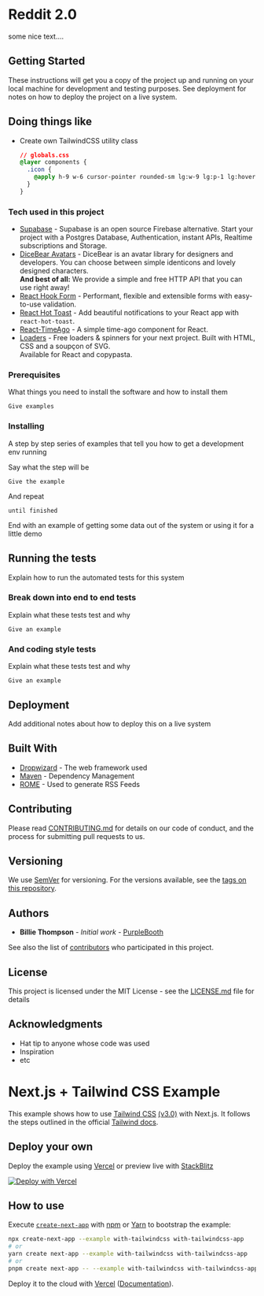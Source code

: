 # Reddit 2.0

some nice text....

## Getting Started

These instructions will get you a copy of the project up and running on your local machine for development and testing purposes. See deployment for notes on how to deploy the project on a live system.

## Doing things like <br>

- Create own TailwindCSS utility class

  ```css
  // globals.css
  @layer components {
    .icon {
      @apply h-9 w-6 cursor-pointer rounded-sm lg:w-9 lg:p-1 lg:hover:bg-gray-100;
    }
  }
  ```

### Tech used in this project

- [Supabase](https://supabase.com/) - Supabase is an open source Firebase alternative. Start your project with a Postgres Database, Authentication, instant APIs, Realtime subscriptions and Storage.
- [DiceBear Avatars](https://avatars.dicebear.com/) - DiceBear is an avatar library for designers and developers. You can choose between simple identicons and lovely designed characters.<br>
  **And best of all:** We provide a simple and free HTTP API that you can use right away!
- [React Hook Form](https://react-hook-form.com/) - Performant, flexible and extensible forms with easy-to-use validation.
- [React Hot Toast](https://react-hot-toast.com/) - Add beautiful notifications to your React app with `react-hot-toast`.
- [React-TimeAgo](https://www.npmjs.com/package/react-timeago) - A simple time-ago component for React.
- [Loaders](https://uiball.com/loaders/) - Free loaders & spinners for your next project. Built with HTML, CSS and a soupçon of SVG.<br>
  Available for React and copypasta.

### Prerequisites

What things you need to install the software and how to install them

```
Give examples
```

### Installing

A step by step series of examples that tell you how to get a development env running

Say what the step will be

```
Give the example
```

And repeat

```
until finished
```

End with an example of getting some data out of the system or using it for a little demo

## Running the tests

Explain how to run the automated tests for this system

### Break down into end to end tests

Explain what these tests test and why

```
Give an example
```

### And coding style tests

Explain what these tests test and why

```
Give an example
```

## Deployment

Add additional notes about how to deploy this on a live system

## Built With

- [Dropwizard](http://www.dropwizard.io/1.0.2/docs/) - The web framework used
- [Maven](https://maven.apache.org/) - Dependency Management
- [ROME](https://rometools.github.io/rome/) - Used to generate RSS Feeds

## Contributing

Please read [CONTRIBUTING.md](https://gist.github.com/PurpleBooth/b24679402957c63ec426) for details on our code of conduct, and the process for submitting pull requests to us.

## Versioning

We use [SemVer](http://semver.org/) for versioning. For the versions available, see the [tags on this repository](https://github.com/your/project/tags).

## Authors

- **Billie Thompson** - _Initial work_ - [PurpleBooth](https://github.com/PurpleBooth)

See also the list of [contributors](https://github.com/your/project/contributors) who participated in this project.

## License

This project is licensed under the MIT License - see the [LICENSE.md](LICENSE.md) file for details

## Acknowledgments

- Hat tip to anyone whose code was used
- Inspiration
- etc

# Next.js + Tailwind CSS Example

This example shows how to use [Tailwind CSS](https://tailwindcss.com/) [(v3.0)](https://tailwindcss.com/blog/tailwindcss-v3) with Next.js. It follows the steps outlined in the official [Tailwind docs](https://tailwindcss.com/docs/guides/nextjs).

## Deploy your own

Deploy the example using [Vercel](https://vercel.com?utm_source=github&utm_medium=readme&utm_campaign=next-example) or preview live with [StackBlitz](https://stackblitz.com/github/vercel/next.js/tree/canary/examples/with-tailwindcss)

[![Deploy with Vercel](https://vercel.com/button)](https://vercel.com/new/git/external?repository-url=https://github.com/vercel/next.js/tree/canary/examples/with-tailwindcss&project-name=with-tailwindcss&repository-name=with-tailwindcss)

## How to use

Execute [`create-next-app`](https://github.com/vercel/next.js/tree/canary/packages/create-next-app) with [npm](https://docs.npmjs.com/cli/init) or [Yarn](https://yarnpkg.com/lang/en/docs/cli/create/) to bootstrap the example:

```bash
npx create-next-app --example with-tailwindcss with-tailwindcss-app
# or
yarn create next-app --example with-tailwindcss with-tailwindcss-app
# or
pnpm create next-app -- --example with-tailwindcss with-tailwindcss-app
```

Deploy it to the cloud with [Vercel](https://vercel.com/new?utm_source=github&utm_medium=readme&utm_campaign=next-example) ([Documentation](https://nextjs.org/docs/deployment)).
